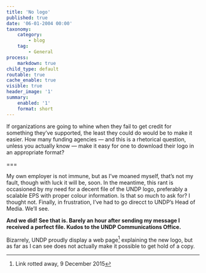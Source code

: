 ```yaml
---
title: 'No logo'
published: true
date: '06-01-2004 00:00'
taxonomy:
    category:
        - blog
    tag:
        - General
process:
    markdown: true
child_type: default
routable: true
cache_enable: true
visible: true
header_image: '1'
summary:
    enabled: '1'
    format: short
---
```


If organizations are going to whine when they fail to get credit for something they’ve supported, the least they could do would be to make it easier. How many funding agencies — and this is a rhetorical question, unless you actually know — make it easy for one to download their logo in an appropriate format?

===

My own employer is not immune, but as I’ve moaned myself, that’s not my fault, though with luck it will be, soon. In the meantime, this rant is occasioned by my need for a decent file of the UNDP logo, preferably a scalable EPS with proper colour information. Is that so much to ask for? I thought not. Finally, in frustration, I’ve had to go direcct to UNDP’s Head of Media. We’ll see.

**And we did! See that is. Barely an hour after sending my message I received a perfect file. Kudos to the UNDP Communications Office.**

Bizarrely, UNDP proudly display a web page[^1] explaining the new logo, but as far as I can see does not actually make it possible to get hold of a copy.

[^1]: Link rotted away, 9 December 2015 
